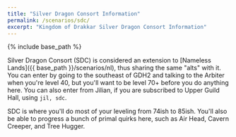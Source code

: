```yaml
---
title: "Silver Dragon Consort Information"
permalink: /scenarios/sdc/
excerpt: "Kingdom of Drakkar Silver Dragon Consort Information"
---
```


{% include base_path %}

Silver Dragon Consort (SDC) is considered an extension to [Nameless Lands]({{ base_path }}/scenarios/nl), thus sharing the same "alts" with it. You can enter by going to the southeast of GDH2 and talking to the Arbiter when you're level 40, but you'll want to be level 70+ before you do anything here. You can also enter from Jilian, if you are subscribed to Upper Guild Hall, using `jil, sdc`.

SDC is where you'll do most of your leveling from 74ish to 85ish. You'll also be able to progress a bunch of primal quirks here, such as Air Head, Cavern Creeper, and Tree Hugger.
